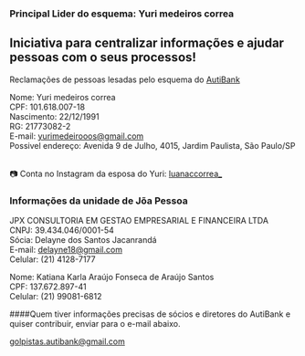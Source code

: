 ### Principal Lider do esquema: Yuri medeiros correa

## Iniciativa para centralizar informações e ajudar pessoas com o seus processos!

Reclamações de pessoas lesadas pelo esquema do [AutiBank](https://www.reclameaqui.com.br/empresa/autibank/)<br />

Nome: Yuri medeiros correa<br />
CPF: 101.618.007-18<br />
Nascimento: 22/12/1991<br />
RG: 21773082-2<br />
E-mail: yurimedeirooos@gmail.com<br />
Possivel endereço: Avenida 9 de Julho, 4015, Jardim Paulista, São Paulo/SP<br /><br />

📷 Conta no Instagram da esposa do Yuri: [luanaccorrea_](https://www.instagram.com/luanaccorrea_)

### Informações da unidade de Jõa Pessoa

JPX CONSULTORIA EM GESTAO EMPRESARIAL E FINANCEIRA LTDA<br />
CNPJ: 39.434.046/0001-54<br />
Sócia: Delayne dos Santos Jacanrandá<br />
E-mail: delayne18@gmail.com<br />
Celular: (21) 4128-7177<br />

Nome:  Katiana Karla Araújo Fonseca de Araújo Santos<br />
CPF: 137.672.897-41<br />
Celular: (21) 99081-6812<br />


####Quem tiver informações precisas de sócios e diretores do AutiBank e quiser contribuir, enviar para o e-mail abaixo.

golpistas.autibank@gmail.com
